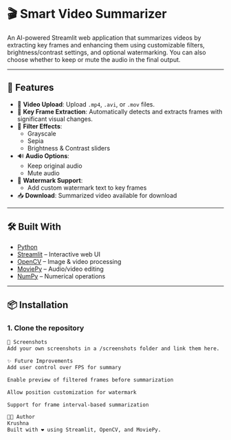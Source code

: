 # 🎬 Smart Video Summarizer

An AI-powered Streamlit web application that summarizes videos by extracting key frames and enhancing them using customizable filters, brightness/contrast settings, and optional watermarking. You can also choose whether to keep or mute the audio in the final output.

---

## 🚀 Features

- 📁 **Video Upload**: Upload `.mp4`, `.avi`, or `.mov` files.
- 🧠 **Key Frame Extraction**: Automatically detects and extracts frames with significant visual changes.
- 🎨 **Filter Effects**:
  - Grayscale
  - Sepia
  - Brightness & Contrast sliders
- 🔊 **Audio Options**:
  - Keep original audio
  - Mute audio
- 📝 **Watermark Support**:
  - Add custom watermark text to key frames
- 📥 **Download**: Summarized video available for download

---

## 🛠️ Built With

- [Python](https://www.python.org/)
- [Streamlit](https://streamlit.io/) – Interactive web UI
- [OpenCV](https://opencv.org/) – Image & video processing
- [MoviePy](https://zulko.github.io/moviepy/) – Audio/video editing
- [NumPy](https://numpy.org/) – Numerical operations

---

## 📦 Installation

### 1. Clone the repository

```bash
📸 Screenshots
Add your own screenshots in a /screenshots folder and link them here.

✨ Future Improvements
Add user control over FPS for summary

Enable preview of filtered frames before summarization

Allow position customization for watermark

Support for frame interval-based summarization

👨‍💻 Author
Krushna
Built with ❤️ using Streamlit, OpenCV, and MoviePy.

